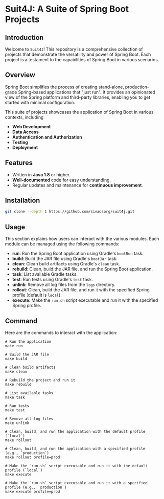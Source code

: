 # Suit4J: A Suite of Spring Boot Projects

## Introduction

Welcome to `Suit4J`! This repository is a comprehensive collection of projects that demonstrate the versatility and
power of Spring Boot. Each project is a testament to the capabilities of Spring Boot in various scenarios.

## Overview

Spring Boot simplifies the process of creating stand-alone, production-grade Spring-based applications that "just run".
It provides an opinionated view of the Spring platform and third-party libraries, enabling you to get started with
minimal configuration.

This suite of projects showcases the application of Spring Boot in various contexts, including:

- **Web Development**
- **Data Access**
- **Authentication and Authorization**
- **Testing**
- **Deployment**

## Features

- Written in **Java 1.8** or higher.
- **Well-documented** code for easy understanding.
- Regular updates and maintenance for **continuous improvement**.

## Installation

```bash
git clone --depth 1 https://github.com/sivaosorg/suit4j.git
```

## Usage

This section explains how users can interact with the various modules. Each module can be managed using the following
commands:

- **run**: Run the Spring Boot application using Gradle's `bootRun` task.
- **build**: Build the JAR file using Gradle's `bootJar` task.
- **clean**: Clean build artifacts using Gradle's `clean` task.
- **rebuild**: Clean, build the JAR file, and run the Spring Boot application.
- **task**: List available Gradle tasks.
- **test**: Run tests using Gradle's `test` task.
- **unlink**: Remove all log files from the `logs` directory.
- **rollout**: Clean, build the JAR file, and run it with the specified Spring profile (default is `local`).
- **execute**: Make the `run.sh` script executable and run it with the specified Spring profile.

## Command

Here are the commands to interact with the application:

```shell
# Run the application
make run

# Build the JAR file
make build

# Clean build artifacts
make clean

# Rebuild the project and run it
make rebuild

# List available tasks
make task

# Run tests
make test

# Remove all log files
make unlink

# Clean, build, and run the application with the default profile (`local`)
make rollout

# Clean, build, and run the application with a specified profile (e.g., `production`)
make rollout profile=prod

# Make the `run.sh` script executable and run it with the default profile (`local`)
make execute

# Make the `run.sh` script executable and run it with a specified profile (e.g., `production`)
make execute profile=prod
```
